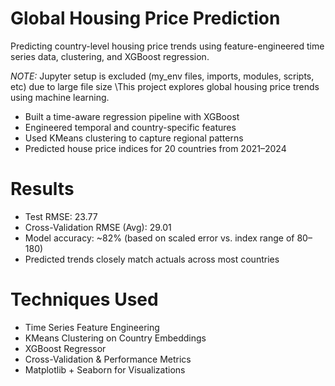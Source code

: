 # Global Housing Price Prediction

Predicting country-level housing price trends using feature-engineered time series data, clustering, and XGBoost regression.

*NOTE:* Jupyter setup is excluded (my_env files, imports, modules, scripts, etc) due to large file size
\This project explores global housing price trends using machine learning. 

- Built a time-aware regression pipeline with XGBoost
- Engineered temporal and country-specific features
- Used KMeans clustering to capture regional patterns
- Predicted house price indices for 20 countries from 2021–2024

# Results
- Test RMSE: 23.77
- Cross-Validation RMSE (Avg): 29.01
- Model accuracy: ~82% (based on scaled error vs. index range of 80–180)
- Predicted trends closely match actuals across most countries

# Techniques Used
- Time Series Feature Engineering
- KMeans Clustering on Country Embeddings
- XGBoost Regressor
- Cross-Validation & Performance Metrics
- Matplotlib + Seaborn for Visualizations
